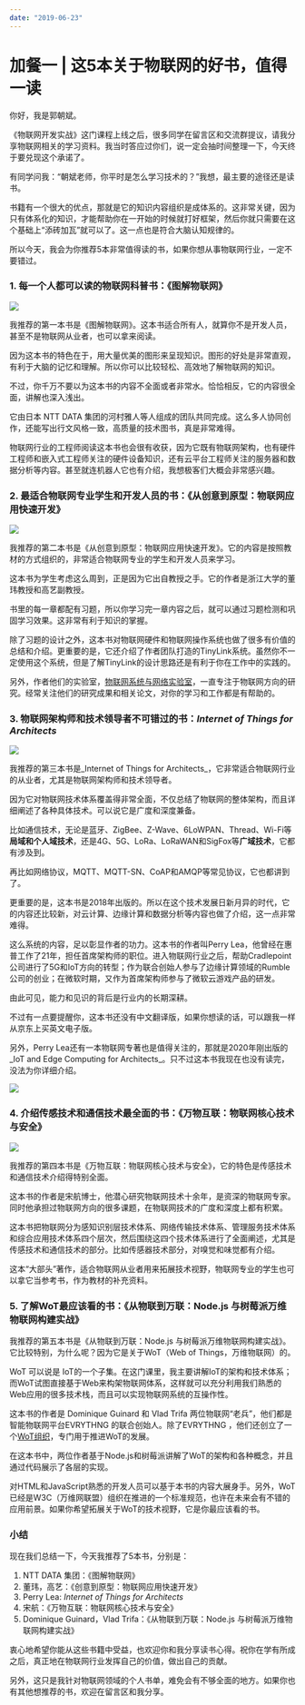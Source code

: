 ```yaml
---
date: "2019-06-23"
---  
```

      
# 加餐一 | 这5本关于物联网的好书，值得一读
你好，我是郭朝斌。

《物联网开发实战》这门课程上线之后，很多同学在留言区和交流群提议，请我分享物联网相关的学习资料。我当时答应过你们，说一定会抽时间整理一下，今天终于要兑现这个承诺了。

有同学问我：“朝斌老师，你平时是怎么学习技术的？”我想，最主要的途径还是读书。

书籍有一个很大的优点，那就是它的知识内容组织是成体系的。这非常关键，因为只有体系化的知识，才能帮助你在一开始的时候就打好框架，然后你就只需要在这个基础上“添砖加瓦”就可以了。这一点也是符合大脑认知规律的。

所以今天，我会为你推荐5本非常值得读的书，如果你想从事物联网行业，一定不要错过。

### 1\. 每一个人都可以读的物联网科普书：《图解物联网》

![](./httpsstatic001geekbangorgresourceimage7d927dce7572ed5a4c6d0f2e4b27e1c4fb92.png)

我推荐的第一本书是《图解物联网》。这本书适合所有人，就算你不是开发人员，甚至不是物联网从业者，也可以拿来阅读。

因为这本书的特色在于，用大量优美的图形来呈现知识。图形的好处是非常直观，有利于大脑的记忆和理解。所以你可以比较轻松、高效地了解物联网的知识。

不过，你千万不要以为这本书的内容不全面或者非常水。恰恰相反，它的内容很全面，讲解也深入浅出。

它由日本 NTT DATA 集团的河村雅人等人组成的团队共同完成。这么多人协同创作，还能写出行文风格一致，高质量的技术图书，真是非常难得。

<!-- [[[read_end]]] -->

物联网行业的工程师阅读这本书也会很有收获，因为它既有物联网架构，也有硬件工程师和嵌入式工程师关注的硬件设备知识，还有云平台工程师关注的服务器和数据分析等内容。甚至就连机器人它也有介绍，我想极客们大概会非常感兴趣。

### 2\. 最适合物联网专业学生和开发人员的书：《从创意到原型：物联网应用快速开发》

![](./httpsstatic001geekbangorgresourceimage764876eace1e60ee359d0a01cce1e3dyy048.jpeg)

我推荐的第二本书是《从创意到原型：物联网应用快速开发》。它的内容是按照教材的方式组织的，非常适合物联网专业的学生和开发人员来学习。

这本书为学生考虑这么周到，正是因为它出自教授之手。它的作者是浙江大学的董玮教授和高艺副教授。

书里的每一章都配有习题，所以你学习完一章内容之后，就可以通过习题检测和巩固学习效果。这非常有利于知识的掌握。

除了习题的设计之外，这本书对物联网硬件和物联网操作系统也做了很多有价值的总结和介绍。更重要的是，它还介绍了作者团队打造的TinyLink系统。虽然你不一定使用这个系统，但是了解TinyLink的设计思路还是有利于你在工作中的实践的。

另外，作者他们的实验室，[物联网系统与网络实验室](http://home.emnets.org:8888/zh/#about)，一直专注于物联网方向的研究。经常关注他们的研究成果和相关论文，对你的学习和工作都是有帮助的。

### 3\. 物联网架构师和技术领导者不可错过的书：_Internet of Things for Architects_

![](./httpsstatic001geekbangorgresourceimage684a6846d13882cac180e8b598c5337c7b4a.jpg)

我推荐的第三本书是_Internet of Things for Architects_，它非常适合物联网行业的从业者，尤其是物联网架构师和技术领导者。

因为它对物联网技术体系覆盖得非常全面，不仅总结了物联网的整体架构，而且详细阐述了各种具体技术。可以说它是广度和深度兼备。

比如通信技术，无论是蓝牙、ZigBee、Z-Wave、6LoWPAN、Thread、Wi-Fi等**局域和个人域技术**，还是4G、5G、LoRa、LoRaWAN和SigFox等**广域技术**，它都有涉及到。

再比如网络协议，MQTT、MQTT-SN、CoAP和AMQP等常见协议，它也都讲到了。

更重要的是，这本书是2018年出版的。所以在这个技术发展日新月异的时代，它的内容还比较新，对云计算、边缘计算和数据分析等内容也做了介绍，这一点非常难得。

这么系统的内容，足以彰显作者的功力。这本书的作者叫Perry Lea，他曾经在惠普工作了21年，担任首席架构师的职位。进入物联网行业之后，帮助Cradlepoint公司进行了5G和IoT方向的转型；作为联合创始人参与了边缘计算领域的Rumble公司的创业；在微软时期，又作为首席架构师参与了微软云游戏产品的研发。

由此可见，能力和见识的背后是行业内的长期深耕。

不过有一点要提醒你，这本书还没有中文翻译版，如果你想读的话，可以跟我一样从京东上买英文电子版。

另外，Perry Lea还有一本物联网专著也是值得关注的，那就是2020年刚出版的_IoT and Edge Computing for Architects_。只不过这本书我现在也没有读完，没法为你详细介绍。

![](./httpsstatic001geekbangorgresourceimagea2eba2533c4a7ee1244511a9921257e80aeb.jpg)

### 4\. 介绍传感技术和通信技术最全面的书：《万物互联：物联网核心技术与安全》

![](./httpsstatic001geekbangorgresourceimage1c021c5aca3590026a2yycf06bb97b372702.png)

我推荐的第四本书是《万物互联：物联网核心技术与安全》，它的特色是传感技术和通信技术介绍得特别全面。

这本书的作者是宋航博士，他潜心研究物联网技术十余年，是资深的物联网专家。同时他承担过物联网方向的很多课题，在物联网技术的广度和深度上都有积累。

这本书把物联网分为感知识别层技术体系、网络传输技术体系、管理服务技术体系和综合应用技术体系四个层次，然后围绕这四个技术体系进行了全面阐述，尤其是传感技术和通信技术的部分。比如传感器技术部分，对嗅觉和味觉都有介绍。

这本“大部头”著作，适合物联网从业者用来拓展技术视野，物联网专业的学生也可以拿它当参考书，作为教材的补充资料。

### 5\. 了解WoT最应该看的书：《从物联到万联：Node.js 与树莓派万维物联网构建实战》

我推荐的第五本书是《从物联到万联：Node.js 与树莓派万维物联网构建实战》。它比较特别，为什么呢？因为它是关于WoT（Web of Things，万维物联网）的。

WoT 可以说是 IoT的一个子集。在这门课里，我主要讲解IoT的架构和技术体系；而WoT试图直接基于Web来构架物联网体系，这样就可以充分利用我们熟悉的Web应用的很多技术栈，而且可以实现物联网系统的互操作性。

这本书的作者是 Dominique Guinard 和 Vlad Trifa 两位物联网“老兵”，他们都是智能物联网平台EVRYTHNG 的联合创始人。除了EVRYTHNG ，他们还创立了一个[WoT组织](https://webofthings.org/)，专门用于推进WoT的发展。

在这本书中，两位作者基于Node.js和树莓派讲解了WoT的架构和各种概念，并且通过代码展示了各层的实现。

对HTML和JavaScript熟悉的开发人员可以基于本书的内容大展身手。另外，WoT已经是W3C（万维网联盟）组织在推进的一个标准规范，也许在未来会有不错的应用前景。如果你希望拓展关于WoT的技术视野，它是你最应该看的书。

### 小结

现在我们总结一下，今天我推荐了5本书，分别是：

1.  NTT DATA 集团：《图解物联网》
2.  董玮，高艺：《创意到原型：物联网应用快速开发》
3.  Perry Lea: _Internet of Things for Architects_
4.  宋航：《万物互联：物联网核心技术与安全》
5.  Dominique Guinard，Vlad Trifa：《从物联到万联：Node.js 与树莓派万维物联网构建实战》

衷心地希望你能从这些书籍中受益，也欢迎你和我分享读书心得。祝你在学有所成之后，真正地在物联网行业发挥自己的价值，做出自己的贡献。

另外，这只是我针对物联网领域的个人书单，难免会有不够全面的地方。如果你也有其他想推荐的书，欢迎在留言区和我分享。